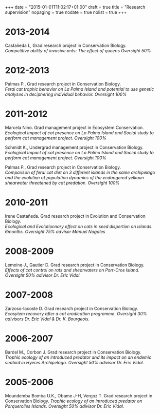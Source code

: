 +++
date = "2015-01-01T11:02:17+01:00"
draft = true
title = "Research supervision"
nopaging = true
nodate = true
nolist = true
+++

# 2013-2014

Castañeda I., Grad research project in Conservation Biology.  
*Competitive ability of invasive ants: The effect of queens Oversight 50%*

# 2012-2013
Palmas P., Grad research project in Conservation Biology.  
*Feral cat trophic behavior on La Palma Island and potential to use genetic analyses in deciphering individual behavior. Oversight 100%*

# 2011-2012
Marcela Nino. Grad management project in Ecosystem Conservation.  
*Ecological Impact of cat presence on La Palma Island and Social study to perform cat management project. Oversight 100%*

Schmidt K., Undergrad management project in Conservation Biology.  
*Ecological Impact of cat presence on La Palma Island and Social study to perform cat management project. Oversight 100%*

Palmas P., Grad research project in Conservation Biology.  
*Comparison of feral cat diet on 3 different islands in the same archipelago and the evolution of population dynamics of the endangered yelkoun shearwater threatened by cat predation. Oversight 100%*

# 2010-2011
Irene Castañeda. Grad research project in Evolution and Conservation Biology.  
*Ecological and Evolutionnary effect on cats in seed dispertion on islands. 6months. Oversight 75% advisor Manuel Nogales*

# 2008-2009
Lemoine J., Gautier D. Grad research project in Conservation Biology.  
*Effects of cat control on rats and shearwaters on Port-Cros Island. Oversight 50% adivisor Dr. Eric Vidal.*

# 2007-2008
Zarzoso-lacoste D. Grad research project in Conservation Biology.  
*Ecosytem recovery after a cat eradication programme. Oversight 30% adivisors Dr. Eric Vidal & Dr. K. Bourgeois.*

# 2006-2007
Bardel M., Corbon J. Grad research project in Conservation Biology.  
*Trophic ecology of an introduced predator and its impact on an endemic seabird in Hyeres Archipelago. Oversight 50% adivisor Dr. Eric Vidal.*

# 2005-2006
Moundemba Bomba U.K., Obame J-H, Vergoz T. Grad research project in Conservation Biology. 
*Trophic ecology of an introduced predator on Porquerolles Islands. Oversight 50% adivisor Dr. Eric Vidal.*
